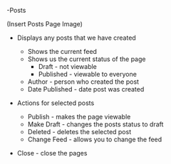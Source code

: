 -Posts

(Insert Posts Page Image)

* Displays any posts that we have created
     * Shows the current feed
     * Shows us the current status of the page
          * Draft - not viewable
          * Published - viewable to everyone
     * Author - person who created the post
     * Date Published - date post was created

* Actions for selected posts
     * Publish - makes the page viewable
     * Make Draft - changes the posts status to draft
     * Deleted - deletes the selected post
     * Change Feed - allows you to change the feed 
* Close - close the pages